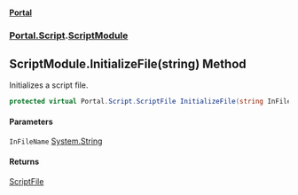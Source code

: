 #### [Portal](index.md 'index')
### [Portal.Script](Portal.Script.md 'Portal.Script').[ScriptModule](ScriptModule.md 'Portal.Script.ScriptModule')

## ScriptModule.InitializeFile(string) Method

Initializes a script file.

```csharp
protected virtual Portal.Script.ScriptFile InitializeFile(string InFileName);
```
#### Parameters

<a name='Portal.Script.ScriptModule.InitializeFile(string).InFileName'></a>

`InFileName` [System.String](https://docs.microsoft.com/en-us/dotnet/api/System.String 'System.String')

#### Returns
[ScriptFile](ScriptFile.md 'Portal.Script.ScriptFile')
